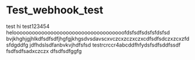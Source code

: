 # Test_webhook_test
test
hi
test123454
heloooooooooooooooooooooooooooooooooooofdsfsdfsdsfsfdsfsd
bvjkhghjgjhlkdfsdfsdfjhgfgjkhgsdvsdavscxvczcxzczxczxcdfsdfsdczxzcxzfdsfdgddfg
jdfhdslsdfanbvkvjhdfsfsd
testrcrccr4abcddfhfydsfsdfsddfssdf
fsdfsdfsadxczczx
dfsdfsdfggfg
